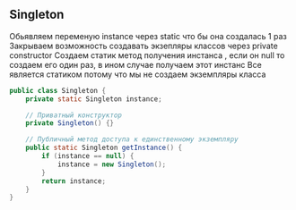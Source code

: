 ## Singleton
Обьявляем переменую instance через static что бы она создалась 1 раз 
Закрываем возможность создавать экзепляры классов через private constructor
Создаем статик метод получения инстанса , если он null то создаем его один раз, в ином случае получаем этот инстанс
Все является статиком потому что мы не создаем экземпляры класса 

```java
public class Singleton {
    private static Singleton instance;

    // Приватный конструктор
    private Singleton() {}

    // Публичный метод доступа к единственному экземпляру
    public static Singleton getInstance() {
        if (instance == null) {
            instance = new Singleton();
        }
        return instance;
    }
}
```